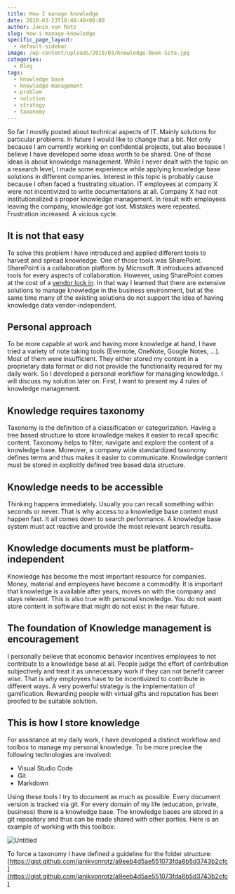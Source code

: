 ```yaml
---
title: How I manage knowledge
date: 2018-03-23T16:40:48+00:00
author: Janik von Rotz
slug: how-i-manage-knowledge
specific_page_layout:
  - default-sidebar
image: /wp-content/uploads/2018/03/Knowledge-Book-Site.jpg
categories:
  - Blog
tags:
  - knowledge base
  - knowledge management
  - problem
  - solution
  - strategy
  - taxonomy
---
```

So far I mostly posted about technical aspects of IT. Mainly solutions for particular problems. In future I would like to change that a bit. Not only because I am currently working on confidential projects, but also because I believe I have developed some ideas worth to be shared. 
One of those ideas is about knowledge management. While I never dealt with the topic on a research level, I made some experience while applying knowledge base solutions in different companies. Interest in this topic is probably cause because I often faced a frustrating situation.
IT employees at company X were not incentivized to write documentations at all. Company X had not institutionalized a proper knowledge management. In result with employees leaving the company, knowledge got lost. Mistakes were repeated. Frustration increased. A vicious cycle.
<!--more-->

## It is not that easy

To solve this problem I have introduced and applied different tools to harvest and spread knowledge. One of those tools was SharePoint. SharePoint is a collaboration platform by Microsoft. It introduces advanced tools for every aspects of collaboration. However, using SharePoint comes at the cost of a [vendor lock in](https://ben.balter.com/2012/05/10/free-yourself-from-the-tyranny-of-sharepoint/). In that way I learned that there are extensive solutions to manage knowledge in the business environment, but at the same time many of the existing solutions do not support the idea of having knowledge data vendor-independent.

## Personal approach

To be more capable at work and having more knowledge at hand, I have tried a variety of note taking tools (Evernote, OneNote, Google Notes, ...).
Most of them were insufficient. They either stored my content in a proprietary data format or did not provide the functionality required for my daily work.
So I developed a personal workflow for managing knowledge. I will discuss my solution later on. First, I want to present my 4 rules of knowledge management.

## Knowledge requires taxonomy

Taxonomy is the definition of a classification or categorization. Having a tree based structure to store knowledge makes it easier to recall specific content. Taxonomy helps to filter, navigate and explore the content of a knowledge base. Moreover, a company wide standardized taxonomy defines terms and thus makes it easier to communicate. Knowledge content must be stored in explicitly defined tree based data structure.

## Knowledge needs to be accessible

Thinking happens immediately. Usually you can recall something within seconds or never. That is why access to a knowledge base content must happen fast. It all comes down to search performance. A knowledge base system must act reactive and provide the most relevant search results.

## Knowledge documents must be platform-independent

Knowledge has become the most important resource for companies. Money, material and employees have become a commodity. It is important that knowledge is available after years, moves on with the company and stays relevant. This is also true with personal knowledge. You do not want store content in software that might do not exist in the near future.

## The foundation of Knowledge management is encouragement

I personally believe that economic behavior incentives employees to not contribute to a knowledge base at all. People judge the effort of contribution subjectively and treat it as unnecessary work if they can not benefit career wise. That is why employees have to be incentivized to contribute in different ways. A very powerful strategy is the implementation of gamification. Rewarding people with virtual gifts and reputation has been proofed to be suitable solution.

## This is how I store knowledge

For assistance at my daily work, I have developed a distinct workflow and toolbox to manage my personal knowledge. To be more precise the following technologies are involved:

* Visual Studio Code
* Git
* Markdown

Using these tools I try to document as much as possible. Every document version is tracked via git. For every domain of my life (education, private, business) there is a knowledge base. The knowledge bases are stored in a git repository and thus can be made shared with other parties. Here is an example of working with this toolbox:

![Untitled](/wp-content/uploads/2018/03/Knowledge-Base-Visual-Studio-Code.gif)

To force a taxonomy I have defined a guideline for the folder structure: [https://gist.github.com/janikvonrotz/a9eeb4d5ae551073fda8b5d3743b2cfc](https://gist.github.com/janikvonrotz/a9eeb4d5ae551073fda8b5d3743b2cfc)

